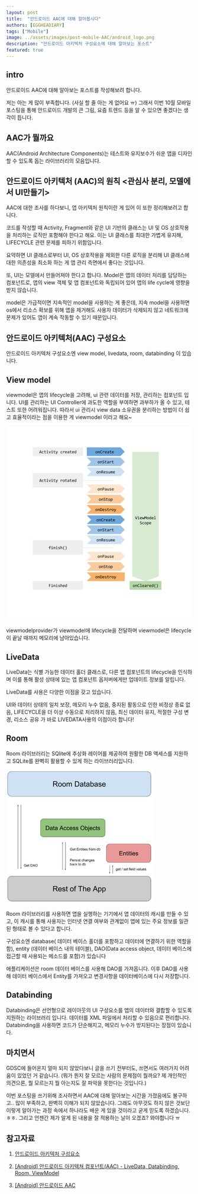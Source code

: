 ```yaml
---
layout: post
title:  "안드로이드 AAC에 대해 알아봅시다"
authors: [EGGHEADIARY]
tags: ["Mobile"]
image: ../assets/images/post-mobile-AAC/android_logo.png
description: "안드로이드 아키텍처 구성요소에 대해 알아보는 포스트"
featured: true
---
```


## intro

안드로이드 AAC에 대해 알아보는 포스트를 작성해보려 합니다.

저는 아는 게 많이 부족합니다. (사실 할 줄 아는 게 없어요 ㅠ)
그래서 이번 10월 모바일 포스팅을 통해 안드로이드 개발의 큰 그림, 요즘 트렌드 등을 알 수 있으면 좋겠다는 생각이 듭니다.

## AAC가 뭘까요

AAC(Android Architecture Components)는 테스트와 유지보수가 쉬운 앱을 디자인할 수 있도록 돕는 라이브러리의 모음입니다.

## 안드로이드 아키텍처 (AAC)의 원칙 <관심사 분리, 모델에서 UI만들기>

AAC에 대한 조사를 하다보니, 앱 아키텍처 원칙이란 게 있어 이 또한 정리해보려고 합니다.

코드를 작성할 때 Activity, Fragment와 같은 UI 기반의 클래스는 UI 및 OS 상호작용을 처리하는 로직만 포함해야 한다고 해요.
이는 UI 클래스를 최대한 가볍게 유지해, LIFECYCLE 관련 문제를 피하기 위함입니다.

요약하면 UI 클래스로부터 UI, OS 상호작용을 제외한 다른 로직을 분리해 UI 클래스에 대한 의존성을 최소화 하는 게 앱 관리 측면에서 좋다는 것입니다.

또, UI는 모델에서 만들어져야 한다고 합니다.
Model은 앱의 데이터 처리를 담당하는 컴포넌트로, 앱의 view 객체 및 앱 컴포넌트와 독립되어 있어 앱의 life cycle에 영향을 받지 않습니다.

model은 가급적이면 지속적인 model을 사용하는 게 좋은데,
지속 model을 사용하면 os에서 리소스 확보를 위해 앱을 제거해도 사용자 데이터가 삭제되지 않고 네트워크에 문제가 있어도 앱이 계속 작동할 수 있기 때문입니다.

## 안드로이드 아키텍처(AAC) 구성요소

안드로이드 아키텍처 구성요소엔 view model, livedata, room, databinding 이 있습니다.

## View model

viewmodel은 앱의 lifecycle을 고려해, ui 관련 데이터를 저장, 관리하는 컴포넌트 입니다.
UI를 관리하는 UI Controller에 과도한 역할을 부여하면 과부하가 올 수 있고, 테스트 또한 어려워집니다.
따라서 ui 관리시 view data 소유권을 분리하는 방법이 더 쉽고 효율적이라는 점을 이용한 게 viewmodel 이라고 해요~

![viewmodel-lifecycle](../assets/images/post-mobile-AAC/viewmodel-lifecycle.png)

viewmodelprovider가 viewmodel에 lifecycle을 전달하며 viewmodel은 lifecycle이 끝날 때까지 메모리에 남아있습니다.

## LiveData

LiveData는 식별 가능한 데이터 홀더 클래스로, 다른 앱 컴포넌트의 lifecycle을 인식하며 이를 통해 활성 상태에 있는 앱 컴포넌트 옵저버에게만 업데이트 정보를 알립니다.

LiveData를 사용은 다양한 이점을 갖고 있습니다.

UI와 데이터 상태의 일치 보장, 메모리 누수 없음, 중지된 활동으로 인한 비정상 종료 없음, LIFECYCLE을 더 이상 수동으로 처리하지 않음, 최신 데이터 유지, 적절한 구성 변경, 리소스 공유 가 바로 LIVEDATA사용의 이점이라 합니다!

## Room

Room 라이브러리는 SQlite에 추상화 레이어를 제공하여 원활한 DB 액세스를 지원하고 SQLite를 완벽히 활용할 수 있게 하는 라이브러리입니다.

![room_architecture](../assets/images/post-mobile-AAC/room_architecture.png)

Room 라이브러리를 사용하면 앱을 실행하는 기기에서 앱 데이터의 캐시를 만들 수 있고, 이 캐시를 통해 사용자는 인터넷 연결 여부와 관계없이 앱에 있는 주요 정보를 일관된 형태로 볼 수 있다고 합니다.

구성요소엔 database( 데이터 베이스 홀더를 포함하고 데이터에 연결하기 위한 역할을 함), entity (데이터 베이스 내의 테이블), DAO(Data access object, 데이터 베이스에 접근할 때 사용되는 메소드를 포함)가 있습니다

애플리케이션은 room 데이터 베이스를 사용해 DAO를 가져옵니다. 이후 DAO를 사용해 데이터 베이스에서 Entity를 가져오고 변경사항을 데이터베이스에 다시 저장합니다.

## Databinding

Databinding은 선언형으로 레이아웃의 UI 구성요소를 앱의 데이터와 결합할 수 있도록 지원하는 라이브러리 입니다. 데이터를 XML 파일에서 처리할 수 있음으로 편리합니다.
Databinding을 사용하면 코드가 단순해지고, 메모리 누수가 방지된다는 장점이 있습니다.

## 마치면서

GDSC에 들어온지 얼마 되지 않았다보니 글을 쓰기 전부터도, 쓰면서도 여러가지 어려움이 있었던 거 같습니다.
(뭐가 뭔지 잘 모르는 사람의 문제점이 뭘까요? 제 개인적인 의견으론, 뭘 모르는지 뭘 아는지도 잘 파악을 못한다는 것입니다.)

이번 포스팅을 쓰기위해 조사하면서 AAC에 대해 알아보는 시간을 가졌음에도 불구하고.. 많이 부족하고, 완벽히 이해가 되지 않았습니다.
그래도 아무것도 하지 않은 것보단 이렇게 알아가는 과정 속에서 하나라도 배운 게 있을 것이라고 굳게 믿도록 하겠습니다. ㅎㅎ.
그리고 언젠간 제가 알게 된 내용을 잘 적용하는 날이 오겠죠? 와야합니다 ㅠ

## 참고자료

1. [안드로이드 아키텍처 구성요소](https://developer.android.com/topic/libraries/architecture?hl=ko)

2. [[Android] 안드로이드 아키텍쳐 컴포넌트(AAC) - LiveData, Databinding, Room, ViewModel](https://4z7l.github.io/2020/09/21/android-aac.html)

3. [[Android] 안드로이드 AAC](https://velog.io/@hwi_chance/Android-%EC%95%88%EB%93%9C%EB%A1%9C%EC%9D%B4%EB%93%9C-AAC)
